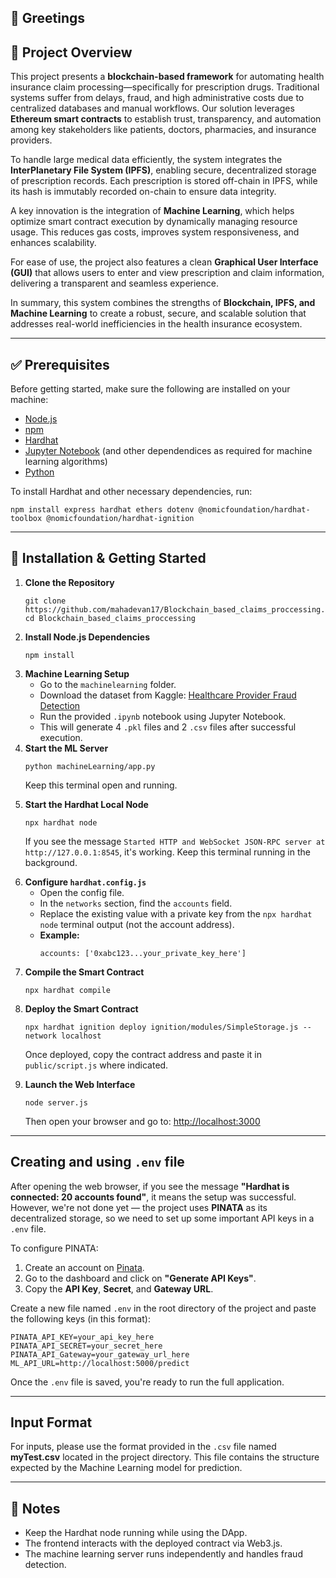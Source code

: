 <h2>👋 Greetings</h2>

<h2>📌 Project Overview</h2> <p> This project presents a <b>blockchain-based framework</b> for automating health insurance claim processing—specifically for prescription drugs. Traditional systems suffer from delays, fraud, and high administrative costs due to centralized databases and manual workflows. Our solution leverages <b>Ethereum smart contracts</b> to establish trust, transparency, and automation among key stakeholders like patients, doctors, pharmacies, and insurance providers. </p> <p> To handle large medical data efficiently, the system integrates the <b>InterPlanetary File System (IPFS)</b>, enabling secure, decentralized storage of prescription records. Each prescription is stored off-chain in IPFS, while its hash is immutably recorded on-chain to ensure data integrity. </p> <p> A key innovation is the integration of <b>Machine Learning</b>, which helps optimize smart contract execution by dynamically managing resource usage. This reduces gas costs, improves system responsiveness, and enhances scalability. </p> <p> For ease of use, the project also features a clean <b>Graphical User Interface (GUI)</b> that allows users to enter and view prescription and claim information, delivering a transparent and seamless experience. </p> <p> In summary, this system combines the strengths of <b>Blockchain, IPFS, and Machine Learning</b> to create a robust, secure, and scalable solution that addresses real-world inefficiencies in the health insurance ecosystem. </p>

<hr>

<h2>✅ Prerequisites</h2>

<p>Before getting started, make sure the following are installed on your machine:</p>
<ul>
  <li><a href="https://nodejs.org/">Node.js</a></li>
  <li><a href="https://www.npmjs.com/">npm</a></li>
  <li><a href="https://hardhat.org/">Hardhat</a></li>
  <li><a href="https://jupyter.org/">Jupyter Notebook</a> (and other dependendices as required for machine learning algorithms)</li>
  <li><a href="https://www.python.org/">Python</a></li>
</ul>

<p>To install Hardhat and other necessary dependencies, run:</p>
<pre><code>npm install express hardhat ethers dotenv @nomicfoundation/hardhat-toolbox @nomicfoundation/hardhat-ignition</code></pre>

<hr>

<h2>🚀 Installation & Getting Started</h2>

<ol>
  <li><b>Clone the Repository</b><br>
    <pre><code>git clone https://github.com/mahadevan17/Blockchain_based_claims_proccessing.git
cd Blockchain_based_claims_proccessing</code></pre>
  </li>

  <li><b>Install Node.js Dependencies</b><br>
    <pre><code>npm install</code></pre>
  </li>

  <li><b>Machine Learning Setup</b>
    <ul>
      <li>Go to the <code>machinelearning</code> folder.</li>
      <li>Download the dataset from Kaggle: 
        <a href="https://www.kaggle.com/datasets/rohitrox/healthcare-provider-fraud-detection-analysis">Healthcare Provider Fraud Detection</a>
      </li>
      <li>Run the provided <code>.ipynb</code> notebook using Jupyter Notebook.</li>
      <li>This will generate 4 <code>.pkl</code> files and 2 <code>.csv</code> files after successful execution.</li>
    </ul>
  </li>

  <li><b>Start the ML Server</b><br>
    <pre><code>python machineLearning/app.py</code></pre>
    <p>Keep this terminal open and running.</p>
  </li>

  <li><b>Start the Hardhat Local Node</b><br>
    <pre><code>npx hardhat node</code></pre>
    <p>If you see the message <code>Started HTTP and WebSocket JSON-RPC server at http://127.0.0.1:8545</code>, it's working. Keep this terminal running in the background.</p>
  </li>

  <li><b>Configure <code>hardhat.config.js</code></b>
    <ul>
      <li>Open the config file.</li>
      <li>In the <code>networks</code> section, find the <code>accounts</code> field.</li>
      <li>Replace the existing value with a private key from the <code>npx hardhat node</code> terminal output (not the account address).</li>
      <li><b>Example:</b>
        <pre><code>accounts: ['0xabc123...your_private_key_here']</code></pre>
      </li>
    </ul>
  </li>

  <li><b>Compile the Smart Contract</b><br>
    <pre><code>npx hardhat compile</code></pre>
  </li>

  <li><b>Deploy the Smart Contract</b><br>
    <pre><code>npx hardhat ignition deploy ignition/modules/SimpleStorage.js --network localhost</code></pre>
    <p>Once deployed, copy the contract address and paste it in <code>public/script.js</code> where indicated.</p>
  </li>

  <li><b>Launch the Web Interface</b><br>
    <pre><code>node server.js</code></pre>
    <p>Then open your browser and go to: <a href="http://localhost:3000">http://localhost:3000</a></p>
  </li>
</ol>
<hr>
<h2>Creating and using <code>.env</code> file</h2>
<p>
After opening the web browser, if you see the message <b>"Hardhat is connected: 20 accounts found"</b>, it means the setup was successful. However, we're not done yet — the project uses <b>PINATA</b> as its decentralized storage, so we need to set up some important API keys in a <code>.env</code> file.
</p>

<p>
To configure PINATA:
<ol>
  <li>Create an account on <a href="https://www.pinata.cloud/" target="_blank">Pinata</a>.</li>
  <li>Go to the dashboard and click on <b>"Generate API Keys"</b>.</li>
  <li>Copy the <b>API Key</b>, <b>Secret</b>, and <b>Gateway URL</b>.</li>
</ol>
</p>

<p>
Create a new file named <code>.env</code> in the root directory of the project and paste the following keys (in this format):
</p>

<pre><code>PINATA_API_KEY=your_api_key_here
PINATA_API_SECRET=your_secret_here
PINATA_API_Gateway=your_gateway_url_here
ML_API_URL=http://localhost:5000/predict</code></pre>

<p>
Once the <code>.env</code> file is saved, you're ready to run the full application.
</p>

<hr>

<h2>Input Format</h2>
<p>
For inputs, please use the format provided in the <code>.csv</code> file named <b>myTest.csv</b> located in the project directory. This file contains the structure expected by the Machine Learning model for prediction.
</p>

<hr>

<h2>📌 Notes</h2>
<ul>
  <li>Keep the Hardhat node running while using the DApp.</li>
  <li>The frontend interacts with the deployed contract via Web3.js.</li>
  <li>The machine learning server runs independently and handles fraud detection.</li>
</ul>
